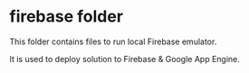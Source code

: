 # firebase folder

This folder contains files to run local Firebase emulator.

It is used to deploy solution to Firebase & Google App Engine.
